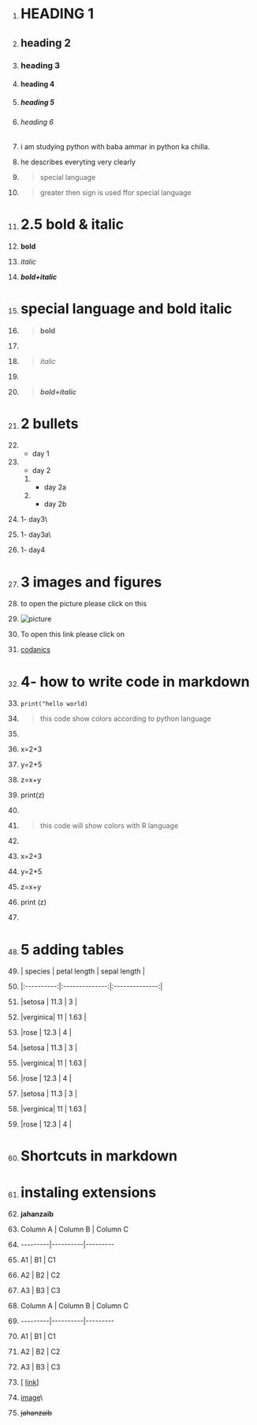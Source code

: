 1. # HEADING 1
2. ## heading 2
3. ### heading 3
4. #### heading 4
5. ##### heading 5
6. ###### heading 6

1. i am studying python with baba ammar in python ka chilla.

2. he describes everyting very clearly
7. >special language

3. >greater then sign is used ffor special language

4. # 2.5 bold &  italic
8. **bold**

5. *italic*

6. ***bold+italic***

7. # special language and bold italic

8. >**bold**
9. >
10. >*italic*
11. >
12. >***bold+italic***

9. # 2 bullets

10. - day 1
13. - day 2
    1. - day 2a
    2. - day 2b

11. 1- day3\
 1. 1- day3a\
14. 1- day4


1. # 3 images and figures
15. to open the picture please click on this
16. ![picture](jahanzaib.jpg)









1. To open this link please click on 
17. [codanics](https://www.youtube.com/watch?v=qJqAXjz-Rh4&list=PL9XvIvvVL50HVsu-Ao8NBr0UJSO8O6lBI&index=21)
    

1. # 4- how to write code in markdown


2. `print("hello world)`
18. >this code show colors according to python language

12. ```python
19. x=2+3
20. y=2+5
21. z=x+y
22. print(z)
23. ```
24. >this code will show colors with R language
25. ```r
26. x=2+3
27. y=2+5
28. z=x+y
29. print (z)
30. ```
31. # 5 adding tables
32. | species  | petal length | sepal length |
33. |:----------:|:--------------:|:--------------:|
34. |setosa   | 11.3 | 3    |
35. |verginica| 11   | 1.63 |
36. |rose     | 12.3 | 4    |
37. |setosa   | 11.3 | 3    |
38. |verginica| 11   | 1.63 |
39. |rose     | 12.3 | 4    |
40. |setosa   | 11.3 | 3    |
41. |verginica| 11   | 1.63 |
42. |rose     | 12.3 | 4    |



1. # Shortcuts in markdown

13. # instaling extensions

14. **jahanzaib**

15. Column A | Column B | Column C
43. ---------|----------|---------
 2. A1 | B1 | C1
 3. A2 | B2 | C2
 4. A3 | B3 | C3

16.  Column A | Column B | Column C
44.  ---------|----------|---------
 5.  A1 | B1 | C1
 6.  A2 | B2 | C2
 7.  A3 | B3 | C3

17. [ [link](https://www.youtube.com/watch?v=qJqAXjz-Rh4&list=PL9XvIvvVL50HVsu-Ao8NBr0UJSO8O6lBI&index=21)]

18. [image](jahanzaib.jpg)\
 8. ~~jahanzaib~~
